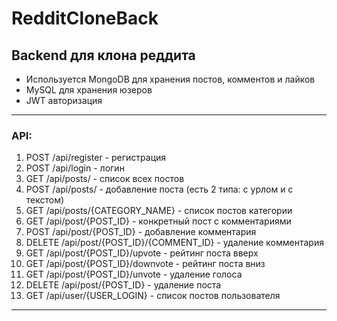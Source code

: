 # RedditCloneBack
## Backend для клона реддита

- Используется MongoDB для хранения постов, комментов и лайков
- MySQL для хранения юзеров
- JWT авторизация

---
### API:
1. POST /api/register - регистрация
2. POST /api/login - логин
3. GET /api/posts/ - список всех постов
4. POST /api/posts/ - добавление поста (есть 2 типа: с урлом и с текстом)
5. GET /api/posts/{CATEGORY_NAME} - список постов категории 
6. GET /api/post/{POST_ID} - конкретный пост с комментариями 
7. POST /api/post/{POST_ID} - добавление комментария
8. DELETE /api/post/{POST_ID}/{COMMENT_ID} - удаление комментария
9. GET /api/post/{POST_ID}/upvote - рейтинг поста вверх 
10. GET /api/post/{POST_ID}/downvote - рейтинг поста вниз
11. GET /api/post/{POST_ID}/unvote - удаление голоса
11. DELETE /api/post/{POST_ID} - удаление поста
12. GET /api/user/{USER_LOGIN} - список постов пользователя

---


